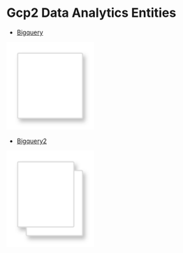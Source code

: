 # Gcp2 Data Analytics Entities


- [Bigquery](./bigquery.md)  
<img src="./bigquery.png" width="200"/>

- [Bigquery2](./bigquery-2.md)  
<img src="./bigquery-2.png" width="200"/>
